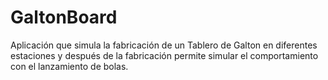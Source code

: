 # GaltonBoard
Aplicación que simula la fabricación de un Tablero de Galton en diferentes estaciones y después de la fabricación permite simular el comportamiento con el lanzamiento de bolas.
